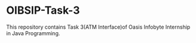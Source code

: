 # OIBSIP-Task-3
This repository contains Task 3(ATM Interface)of Oasis Infobyte Internship in Java Programming.
